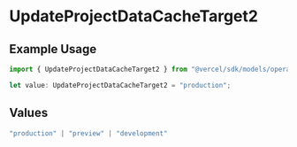 # UpdateProjectDataCacheTarget2

## Example Usage

```typescript
import { UpdateProjectDataCacheTarget2 } from "@vercel/sdk/models/operations/updateprojectdatacache.js";

let value: UpdateProjectDataCacheTarget2 = "production";
```

## Values

```typescript
"production" | "preview" | "development"
```